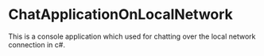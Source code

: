 # ChatApplicationOnLocalNetwork
This is a console application which used for chatting over the local network connection in c#.
